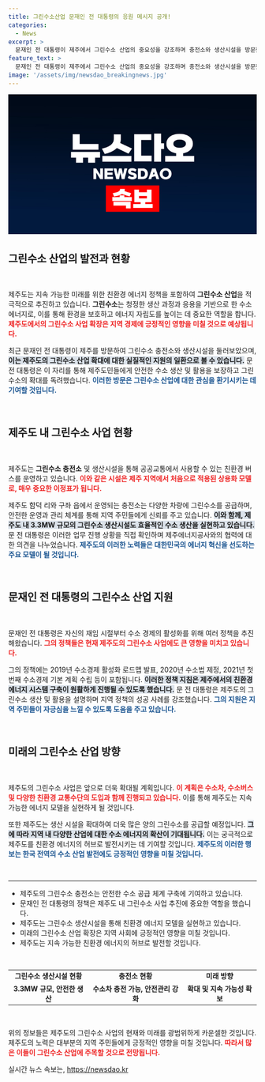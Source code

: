 ```yaml
---
title: 그린수소산업 문재인 전 대통령의 응원 메시지 공개!
categories:
  - News
excerpt: >
  문재인 전 대통령이 제주에서 그린수소 산업의 중요성을 강조하며 충전소와 생산시설을 방문했습니다. 그는 지속가능한 에너지 정책을 지원하며, 그린수소 확대를 위한 제주도의 노력을 격려했습니다.
feature_text: >
  문재인 전 대통령이 제주에서 그린수소 산업의 중요성을 강조하며 충전소와 생산시설을 방문했습니다. 그는 지속가능한 에너지 정책을 지원하며, 그린수소 확대를 위한 제주도의 노력을 격려했습니다.
image: '/assets/img/newsdao_breakingnews.jpg'
---
```


<p><img src="/assets/img/newsdao_breakingnews.jpg" alt="ontimetimes 속보" /></p>

<h2 data-ke-size="size26">그린수소 산업의 발전과 현황</h2>

<p data-ke-size="size16">&nbsp;</p>

<p>제주도는 지속 가능한 미래를 위한 친환경 에너지 정책을 포함하여 <strong>그린수소 산업</strong>을 적극적으로 추진하고 있습니다. <strong>그린수소</strong>는 청정한 생산 과정과 응용을 기반으로 한 수소 에너지로, 이를 통해 환경을 보호하고 에너지 자립도를 높이는 데 중요한 역할을 합니다. <b><span style="color: #ee2323;">제주도에서의 그린수소 사업 확장은 지역 경제에 긍정적인 영향을 미칠 것으로 예상됩니다.</span></b> </p>

<p>최근 문재인 전 대통령이 제주를 방문하여 그린수소 충전소와 생산시설을 둘러보았으며, <b><span style="background-color: #21538527;">이는 제주도의 그린수소 산업 확대에 대한 실질적인 지원의 일환으로 볼 수 있습니다.</span></b> 문 전 대통령은 이 자리를 통해 제주도민들에게 안전한 수소 생산 및 활용을 보장하고 그린수소의 확대를 독려했습니다. <b><span style="color: #1a5490;">이러한 방문은 그린수소 산업에 대한 관심을 환기시키는 데 기여할 것입니다.</span></b></p>

<p data-ke-size="size16">&nbsp;</p>

<h2 data-ke-size="size26">제주도 내 그린수소 사업 현황</h2>

<p data-ke-size="size16">&nbsp;</p>

<p>제주도는 <strong>그린수소 충전소</strong> 및 생산시설을 통해 공공교통에서 사용할 수 있는 친환경 버스를 운영하고 있습니다. <b><span style="color: #ee2323;">이와 같은 시설은 제주 지역에서 처음으로 적용된 상용화 모델로, 매우 중요한 이정표가 됩니다.</span></b> </p>

<p>제주도 함덕 리와 구좌 읍에서 운영되는 충전소는 다양한 차량에 그린수소를 공급하며, 안전한 운영과 관리 체계를 통해 지역 주민들에게 신뢰를 주고 있습니다. <b><span style="background-color: #21538527;">이와 함께, 제주도 내 3.3MW 규모의 그린수소 생산시설도 효율적인 수소 생산을 실현하고 있습니다.</span></b> 문 전 대통령은 이러한 업무 진행 상황을 직접 확인하며 제주에너지공사와의 협력에 대한 의견을 나누었습니다. <b><span style="color: #1a5490;">제주도의 이러한 노력들은 대한민국의 에너지 혁신을 선도하는 주요 모델이 될 것입니다.</span></b></p>

<p data-ke-size="size16">&nbsp;</p>

<h2 data-ke-size="size26">문재인 전 대통령의 그린수소 산업 지원</h2>

<p data-ke-size="size16">&nbsp;</p>

<p>문재인 전 대통령은 자신의 재임 시절부터 수소 경제의 활성화를 위해 여러 정책을 추진해왔습니다. <b><span style="color: #ee2323;">그의 정책들은 현재 제주도의 그린수소 사업에도 큰 영향을 미치고 있습니다.</span></b> </p>

<p>그의 정책에는 2019년 수소경제 활성화 로드맵 발표, 2020년 수소법 제정, 2021년 첫 번째 수소경제 기본 계획 수립 등이 포함됩니다. <b><span style="background-color: #21538527;">이러한 정책 지침은 제주에서의 친환경 에너지 시스템 구축이 원활하게 진행될 수 있도록 했습니다.</span></b> 문 전 대통령은 제주도의 그린수소 생산 및 활용을 설명하며 지역 정책의 성공 사례를 강조했습니다. <b><span style="color: #1a5490;">그의 지원은 지역 주민들이 자긍심을 느낄 수 있도록 도움을 주고 있습니다.</span></b></p>

<p data-ke-size="size16">&nbsp;</p>

<h2 data-ke-size="size26">미래의 그린수소 산업 방향</h2>

<p data-ke-size="size16">&nbsp;</p>

<p>제주도의 그린수소 사업은 앞으로 더욱 확대될 계획입니다. <b><span style="color: #ee2323;">이 계획은 수소차, 수소버스 및 다양한 친환경 교통수단의 도입과 함께 진행되고 있습니다.</span></b> 이를 통해 제주도는 지속 가능한 에너지 모델을 실현하게 될 것입니다. </p>

<p>또한 제주도는 생산 시설을 확대하여 더욱 많은 양의 그린수소를 공급할 예정입니다. <b><span style="background-color: #21538527;">그에 따라 지역 내 다양한 산업에 대한 수소 에너지의 확산이 기대됩니다.</span></b> 이는 궁극적으로 제주도를 친환경 에너지의 허브로 발전시키는 데 기여할 것입니다. <b><span style="color: #1a5490;">제주도의 이러한 행보는 한국 전역의 수소 산업 발전에도 긍정적인 영향을 미칠 것입니다.</span></b></p>

<p data-ke-size="size16">&nbsp;</p>

<hr>

<ul>
<li>제주도의 그린수소 충전소는 안전한 수소 공급 체계 구축에 기여하고 있습니다.</li>
<li>문재인 전 대통령의 정책은 제주도 내 그린수소 사업 추진에 중요한 역할을 했습니다.</li>
<li>제주도는 그린수소 생산시설을 통해 친환경 에너지 모델을 실현하고 있습니다.</li>
<li>미래의 그린수소 산업 확장은 지역 사회에 긍정적인 영향을 미칠 것입니다.</li>
<li>제주도는 지속 가능한 친환경 에너지의 허브로 발전할 것입니다.</li>
</ul>

<p data-ke-size="size16">&nbsp;</p>

<table style="width: 100%; border-collapse: collapse;">
<tr>
<td style="text-align: center; height: 17px;"><b>그린수소 생산시설 현황</b></td>
<td style="text-align: center; height: 17px;"><b>충전소 현황</b></td>
<td style="text-align: center; height: 17px;"><b>미래 방향</b></td>
</tr>
<tr>
<td style="text-align: center; height: 17px;"><b>3.3MW 규모, 안전한 생산</b></td>
<td style="text-align: center; height: 17px;"><b>수소차 충전 가능, 안전관리 강화</b></td>
<td style="text-align: center; height: 17px;"><b>확대 및 지속 가능성 확보</b></td>
</tr>
</table> 

<p data-ke-size="size16">&nbsp;</p>

<p>위의 정보들은 제주도의 그린수소 사업의 현재와 미래를 광범위하게 카운셀한 것입니다. 제주도의 노력은 대부분의 지역 주민들에게 긍정적인 영향을 미칠 것입니다. <b><span style="color: #ee2323;">따라서 많은 이들이 그린수소 산업에 주목할 것으로 전망됩니다.</span></b> </p>
실시간 뉴스 속보는, <a href="https://newsdao.kr" rel="dofollow">https://newsdao.kr</a>


